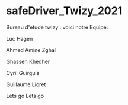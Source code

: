 # safeDriver_Twizy_2021

Bureau d'etude twizy : voici notre Equipe:

Luc Hagen

Ahmed Amine Zghal

Ghassen Khedher

Cyril Guirguis

Guillaume Lioret


Lets go 
Lets go
